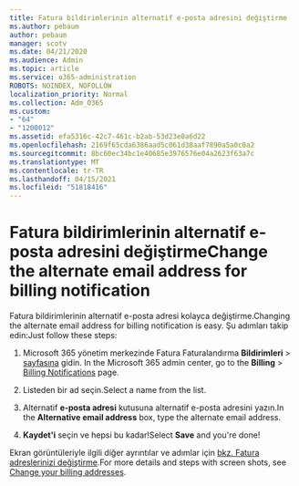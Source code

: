 ```yaml
---
title: Fatura bildirimlerinin alternatif e-posta adresini değiştirme
ms.author: pebaum
author: pebaum
manager: scotv
ms.date: 04/21/2020
ms.audience: Admin
ms.topic: article
ms.service: o365-administration
ROBOTS: NOINDEX, NOFOLLOW
localization_priority: Normal
ms.collection: Adm_O365
ms.custom:
- "64"
- "1200012"
ms.assetid: efa5316c-42c7-461c-b2ab-53d23e0a6d22
ms.openlocfilehash: 2169f65cda6386aad5c061d38aaf7890a5a0c0a2
ms.sourcegitcommit: 8bc60ec34bc1e40685e3976576e04a2623f63a7c
ms.translationtype: MT
ms.contentlocale: tr-TR
ms.lasthandoff: 04/15/2021
ms.locfileid: "51818416"
---
```

# <a name="change-the-alternate-email-address-for-billing-notification"></a><span data-ttu-id="e0b10-102">Fatura bildirimlerinin alternatif e-posta adresini değiştirme</span><span class="sxs-lookup"><span data-stu-id="e0b10-102">Change the alternate email address for billing notification</span></span>

<span data-ttu-id="e0b10-103">Fatura bildirimlerinin alternatif e-posta adresi kolayca değiştirme.</span><span class="sxs-lookup"><span data-stu-id="e0b10-103">Changing the alternate email address for billing notification is easy.</span></span> <span data-ttu-id="e0b10-104">Şu adımları takip edin:</span><span class="sxs-lookup"><span data-stu-id="e0b10-104">Just follow these steps:</span></span>
  
1. <span data-ttu-id="e0b10-105">Microsoft 365 yönetim merkezinde Fatura Faturalandırma **Bildirimleri** \> [sayfasına](https://go.microsoft.com/fwlink/p/?linkid=853212) gidin.  </span><span class="sxs-lookup"><span data-stu-id="e0b10-105">In the Microsoft 365 admin center, go to the **Billing** \>  [Billing Notifications](https://go.microsoft.com/fwlink/p/?linkid=853212) page.</span></span>

2. <span data-ttu-id="e0b10-106">Listeden bir ad seçin.</span><span class="sxs-lookup"><span data-stu-id="e0b10-106">Select a name from the list.</span></span>

3. <span data-ttu-id="e0b10-107">Alternatif **e-posta adresi** kutusuna alternatif e-posta adresini yazın.</span><span class="sxs-lookup"><span data-stu-id="e0b10-107">In the **Alternative email address** box, type the alternate email address.</span></span>

4. <span data-ttu-id="e0b10-108">**Kaydet'i** seçin ve hepsi bu kadar!</span><span class="sxs-lookup"><span data-stu-id="e0b10-108">Select **Save** and you're done!</span></span>

<span data-ttu-id="e0b10-109">Ekran görüntüleriyle ilgili diğer ayrıntılar ve adımlar için [bkz. Fatura adreslerinizi değiştirme](https://docs.microsoft.com/microsoft-365/commerce/billing-and-payments/change-your-billing-addresses).</span><span class="sxs-lookup"><span data-stu-id="e0b10-109">For more details and steps with screen shots, see [Change your billing addresses](https://docs.microsoft.com/microsoft-365/commerce/billing-and-payments/change-your-billing-addresses).</span></span>
  